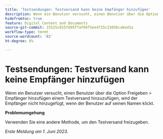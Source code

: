 ```yaml
---
title: 'Testsendungen: Testversand kann keine Empfänger hinzufügen'
description: Wenn ein Benutzer versucht, einen Benutzer über die Option Freigeben > Empfänger hinzufügen einem Testversand hinzuzufügen, wird der Empfänger nicht hinzugefügt, wenn der Benutzer auf seinen Namen klickt.
hidefromtoc: true
feature: Digital Content and Documents
source-git-commit: 15525c915fd95ffaf04f5ee4725c23856cabed1a
workflow-type: tm+mt
source-wordcount: '82'
ht-degree: 6%

---
```



# Testsendungen: Testversand kann keine Empfänger hinzufügen

Wenn ein Benutzer versucht, einen Benutzer über die Option Freigeben > Empfänger hinzufügen einem Testversand hinzuzufügen, wird der Empfänger nicht hinzugefügt, wenn der Benutzer auf seinen Namen klickt.

**Problemumgehung**

Verwenden Sie eine andere Methode, um den Testversand freizugeben.

_Erste Meldung am 1. Juni 2023._

